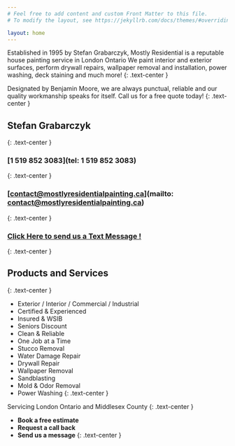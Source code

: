 ```yaml
---
# Feel free to add content and custom Front Matter to this file.
# To modify the layout, see https://jekyllrb.com/docs/themes/#overriding-theme-defaults

layout: home
---
```


Established in 1995 by Stefan Grabarczyk, Mostly Residential is a reputable house painting service in London Ontario We paint interior and exterior surfaces, perform drywall repairs, wallpaper removal and installation, power washing, deck staining and much more!
{: .text-center	}


Designated by Benjamin Moore, we are always punctual, reliable and our quality workmanship speaks for itself. Call us for a free quote today!
{: .text-center	}


Stefan Grabarczyk
-----------------
{: .text-center	}


### [1 519 852 3083](tel: 1 519 852 3083)
{: .text-center	}

### [contact@mostlyresidentialpainting.ca](mailto: contact@mostlyresidentialpainting.ca)
{: .text-center	}

### [Click Here to send us a Text Message !](sms:15198523083)
{: .text-center	}


Products and Services
---------------------
{: .text-center	}

*   Exterior / Interior / Commercial / Industrial
*   Certified & Experienced
*   Insured & WSIB
*   Seniors Discount
*   Clean & Reliable
*   One Job at a Time
*   Stucco Removal
*   Water Damage Repair
*   Drywall Repair
*   Wallpaper Removal
*   Sandblasting
*   Mold & Odor Removal
*   Power Washing
{: .text-center	}


Servicing London Ontario and Middlesex County
{: .text-center	}


*   **Book a free estimate**
*   **Request a call back**
*   **Send us a message**
{: .text-center	}
